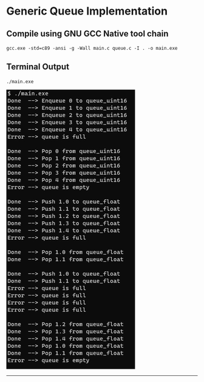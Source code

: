 # **Generic Queue Implementation**
## **Compile using GNU GCC Native tool chain**

```
gcc.exe -std=c89 -ansi -g -Wall main.c queue.c -I . -o main.exe
```

## **Terminal Output**
```
./main.exe
```

<img src="/03_Data_Structures/01_Lesson_01/02_Circular_Queue/img/output.jpg" >

---